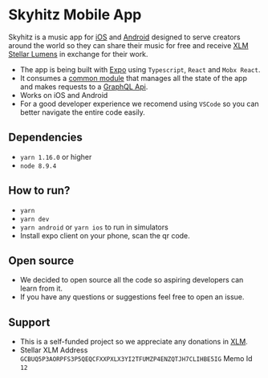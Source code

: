 # Skyhitz Mobile App

Skyhitz is a music app for [iOS](https://apps.apple.com/us/app/skyhitz/id1105406020) and [Android](https://play.google.com/store/apps/details?id=com.skyhitz.skyhitz) designed to serve creators around the world so they can share their music for free and receive [XLM Stellar Lumens](stellar.org) in exchange for their work.

* The app is being built with [Expo](https://expo.io) using `Typescript`, `React` and `Mobx React`. 
* It consumes a [common module](https://github.com/skyhitz/common) that manages all the state of the app and makes requests to a [GraphQL Api](https://github.com/skyhitz/api).
* Works on iOS and Android
* For a good developer experience we recomend using `VSCode` so you can better navigate the entire code easily. 

## Dependencies

* `yarn 1.16.0` or higher
* `node 8.9.4`

## How to run?

* `yarn`
* `yarn dev`
* `yarn android` or `yarn ios` to run in simulators
*  Install expo client on your phone, scan the qr code. 

## Open source

* We decided to open source all the code so aspiring developers can learn from it.
* If you have any questions or suggestions feel free to open an issue. 

## Support

* This is a self-funded project so we appreciate any donations in [XLM](https://www.stellar.org/lumens).
* Stellar XLM Address `GCBUQ5P3AORPFS3P5QEQCFXXPXLX3YI2TFUMZP4ENZQTJH7CLIHBE5IG` Memo Id `12`
